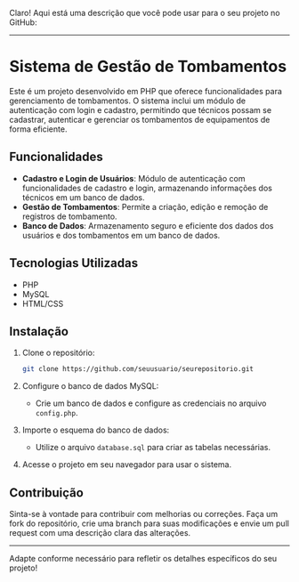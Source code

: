 Claro! Aqui está uma descrição que você pode usar para o seu projeto no GitHub:

---

# Sistema de Gestão de Tombamentos

Este é um projeto desenvolvido em PHP que oferece funcionalidades para gerenciamento de tombamentos. O sistema inclui um módulo de autenticação com login e cadastro, permitindo que técnicos possam se cadastrar, autenticar e gerenciar os tombamentos de equipamentos de forma eficiente.

## Funcionalidades

- **Cadastro e Login de Usuários**: Módulo de autenticação com funcionalidades de cadastro e login, armazenando informações dos técnicos em um banco de dados.
- **Gestão de Tombamentos**: Permite a criação, edição e remoção de registros de tombamento.
- **Banco de Dados**: Armazenamento seguro e eficiente dos dados dos usuários e dos tombamentos em um banco de dados.

## Tecnologias Utilizadas

- PHP
- MySQL
- HTML/CSS

## Instalação

1. Clone o repositório:
   ```bash
   git clone https://github.com/seuusuario/seurepositorio.git
   ```

2. Configure o banco de dados MySQL:
   - Crie um banco de dados e configure as credenciais no arquivo `config.php`.

3. Importe o esquema do banco de dados:
   - Utilize o arquivo `database.sql` para criar as tabelas necessárias.

4. Acesse o projeto em seu navegador para usar o sistema.

## Contribuição

Sinta-se à vontade para contribuir com melhorias ou correções. Faça um fork do repositório, crie uma branch para suas modificações e envie um pull request com uma descrição clara das alterações.

---

Adapte conforme necessário para refletir os detalhes específicos do seu projeto!
